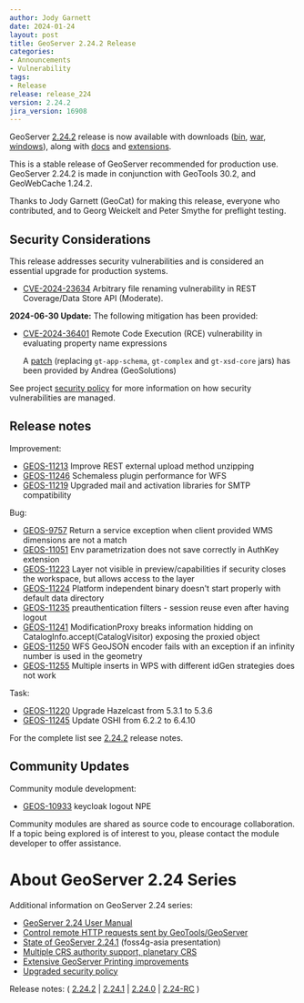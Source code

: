 ```yaml
---
author: Jody Garnett
date: 2024-01-24
layout: post
title: GeoServer 2.24.2 Release
categories:
- Announcements
- Vulnerability
tags:
- Release
release: release_224
version: 2.24.2
jira_version: 16908
--- 
```


GeoServer [2.24.2](/release/2.24.2/) release is now available
with downloads
([bin](https://sourceforge.net/projects/geoserver/files/GeoServer/2.24.2/geoserver-2.24.2-bin.zip/download),
[war](https://sourceforge.net/projects/geoserver/files/GeoServer/2.24.2/geoserver-2.24.2-war.zip/download),
[windows](https://sourceforge.net/projects/geoserver/files/GeoServer/2.24.2/GeoServer-2.24.2-winsetup.exe/download)), along with 
[docs](https://sourceforge.net/projects/geoserver/files/GeoServer/2.24.2/geoserver-2.24.2-htmldoc.zip/download) and
[extensions](https://sourceforge.net/projects/geoserver/files/GeoServer/2.24.2/extensions/).

This is a stable release of GeoServer recommended for production use.
GeoServer 2.24.2 is made in conjunction with GeoTools 30.2, and GeoWebCache 1.24.2.

Thanks to Jody Garnett (GeoCat) for making this release, everyone who contributed, and to Georg Weickelt and Peter Smythe for preflight testing.

## Security Considerations

This release addresses security vulnerabilities and is considered an essential upgrade for production systems.

- [CVE-2024-23634](https://github.com/geoserver/geoserver/security/advisories/GHSA-75m5-hh4r-q9gx) Arbitrary file renaming vulnerability in REST Coverage/Data Store API (Moderate).

**2024-06-30 Update:** The following mitigation has been provided:

* [CVE-2024-36401](https://github.com/geoserver/geoserver/security/advisories/GHSA-6jj6-gm7p-fcvv) Remote Code Execution (RCE) vulnerability in evaluating property name expressions

  A [patch](https://sourceforge.net/projects/geoserver/files/GeoServer/2.24.2/geoserver-2.24.2-patches.zip/download) (replacing `gt-app-schema`, `gt-complex` and `gt-xsd-core` jars) has been provided by Andrea (GeoSolutions)

See project [security policy](https://github.com/geoserver/geoserver/blob/main/SECURITY.md) for more information on how security vulnerabilities are managed. 

## Release notes

Improvement:

* [GEOS-11213](https://osgeo-org.atlassian.net/browse/GEOS-11213) Improve REST external upload method unzipping
* [GEOS-11246](https://osgeo-org.atlassian.net/browse/GEOS-11246) Schemaless plugin performance for WFS
* [GEOS-11219](https://osgeo-org.atlassian.net/browse/GEOS-11219) Upgraded mail and activation libraries for SMTP compatibility

Bug:

* [GEOS-9757](https://osgeo-org.atlassian.net/browse/GEOS-9757) Return a service exception when client provided WMS dimensions are not a match
* [GEOS-11051](https://osgeo-org.atlassian.net/browse/GEOS-11051) Env parametrization does not save correctly in AuthKey extension
* [GEOS-11223](https://osgeo-org.atlassian.net/browse/GEOS-11223) Layer not visible in preview/capabilities if security closes the workspace, but allows access to the layer
* [GEOS-11224](https://osgeo-org.atlassian.net/browse/GEOS-11224) Platform independent binary doesn't start properly with default data directory
* [GEOS-11235](https://osgeo-org.atlassian.net/browse/GEOS-11235) preauthentication filters - session reuse even after having logout
* [GEOS-11241](https://osgeo-org.atlassian.net/browse/GEOS-11241) ModificationProxy breaks information hidding on CatalogInfo.accept(CatalogVisitor) exposing the proxied object
* [GEOS-11250](https://osgeo-org.atlassian.net/browse/GEOS-11250) WFS GeoJSON encoder fails with an exception if an infinity number is used in the geometry
* [GEOS-11255](https://osgeo-org.atlassian.net/browse/GEOS-11255) Multiple inserts in WPS with different idGen strategies does not work

Task:

* [GEOS-11220](https://osgeo-org.atlassian.net/browse/GEOS-11220) Upgrade Hazelcast from 5.3.1 to 5.3.6
* [GEOS-11245](https://osgeo-org.atlassian.net/browse/GEOS-11245) Update OSHI from 6.2.2 to 6.4.10

For the complete list see [2.24.2](https://github.com/geoserver/geoserver/releases/tag/2.24.2) release notes. 

## Community Updates

Community module development:

* [GEOS-10933](https://osgeo-org.atlassian.net/browse/GEOS-10933) keycloak logout NPE

Community modules are shared as source code to encourage collaboration. If a topic being explored is of interest to you, please contact the module developer to offer assistance. 

# About GeoServer 2.24 Series

Additional information on GeoServer 2.24 series:

* [GeoServer 2.24 User Manual](https://docs.geoserver.org/2.24.x/en/user/)
* [Control remote HTTP requests sent by GeoTools/GeoServer](https://github.com/geoserver/geoserver/wiki/GSIP-218)
* [State of GeoServer 2.24.1](https://docs.google.com/presentation/d/1X7iU1fd47frfh1EsN_CdUll0qtMMgPXkkMjaTbejj3g/edit?usp=sharing) (foss4g-asia presentation)
* [Multiple CRS authority support, planetary CRS](https://github.com/geoserver/geoserver/wiki/GSIP-219)
* [Extensive GeoServer Printing improvements](https://docs.geoserver.org/stable/en/user/extensions/printing/configuration.html)
* [Upgraded security policy](https://github.com/geoserver/geoserver/wiki/GSIP-220)

Release notes:
( [2.24.2](https://github.com/geoserver/geoserver/releases/tag/2.24.2)
| [2.24.1](https://github.com/geoserver/geoserver/releases/tag/2.24.1)
| [2.24.0](https://github.com/geoserver/geoserver/releases/tag/2.24.0)
| [2.24-RC](https://github.com/geoserver/geoserver/releases/tag/2.24-RC)
) 

